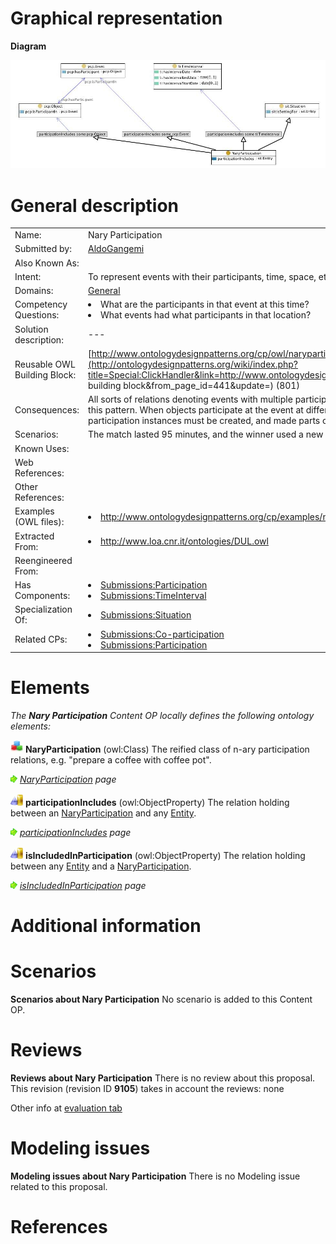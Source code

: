 #  Graphical representation


__Diagram__




[![Image:naryparticipation.jpg](./Naryparticipation.jpg)](../Image/Naryparticipation.jpg.md "Image:naryparticipation.jpg")




#  General description




|  |  |
| --- | --- |
|  Name: |  Nary Participation |
|  Submitted by: | [AldoGangemi](../User/AldoGangemi.md "User:AldoGangemi") |
|  Also Known As: |  |
|  Intent: |  To represent events with their participants, time, space, etc. |
|  Domains: | [General](../Community/General.md "Community:General") |
|  Competency Questions: | <li> What are the participants in that event at this time?</li><li> What events had what participants in that location?</li> |
|  Solution description: |  --- |
|  Reusable OWL Building Block: | [http://www.ontologydesignpatterns.org/cp/owl/naryparticipation.owl](http://ontologydesignpatterns.org/wiki/index.php?title=Special:ClickHandler&link=http://www.ontologydesignpatterns.org/cp/owl/naryparticipation.owl&message=OWL building block&from_page_id=441&update=) (801) |
|  Consequences: |  All sorts of relations denoting events with multiple participants, space-time indexing, etc. can be represented with this pattern. When objects participate at the event at different times or with different parts, more elementary nary-participation instances must be created, and made parts of the main one. |
|  Scenarios: |  The match lasted 95 minutes, and the winner used a new nano-carbon racquet. |
|  Known Uses: |  |
|  Web References: |  |
|  Other References: |  |
|  Examples (OWL files): | <li><a class="external free" href="http://www.ontologydesignpatterns.org/cp/examples/naryparticipation/naryparticipationex.owl" rel="nofollow" title="http://www.ontologydesignpatterns.org/cp/examples/naryparticipation/naryparticipationex.owl">http://www.ontologydesignpatterns.org/cp/examples/naryparticipation/naryparticipationex.owl</a></li> |
|  Extracted From: | <li><a class="external free" href="http://www.loa.cnr.it/ontologies/DUL.owl" rel="nofollow" title="http://www.loa.cnr.it/ontologies/DUL.owl">http://www.loa.cnr.it/ontologies/DUL.owl</a></li> |
|  Reengineered From: |  |
|  Has Components: | <li><a href="../Participation/Participation.md" title="Submissions:Participation">Submissions:Participation</a></li><li><a href="../SmartHome_TimeInterval/SmartHome_TimeInterval.md" title="Submissions:TimeInterval">Submissions:TimeInterval</a></li> |
|  Specialization Of: | <li><a href="../Situation/Situation.md" title="Submissions:Situation">Submissions:Situation</a></li> |
|  Related CPs: | <li><a href="../Co-participation/Co-participation.md" title="Submissions:Co-participation">Submissions:Co-participation</a></li><li><a href="../Participation/Participation.md" title="Submissions:Participation">Submissions:Participation</a></li> |


  




#  Elements


_The __Nary Participation__ Content OP locally defines the following ontology elements:_




[![Class](./20px-Class.gif)](../Image/Class.gif.md "Class") __NaryParticipation__ (owl:Class) The reified class of n-ary participation relations, e.g. "prepare a coffee with coffee pot". 



 [![](./11px-ArrowRight.gif)](../Image/ArrowRight.gif.md "ArrowRight.gif") _[NaryParticipation](./Nary_Participation/NaryParticipation.md "Submissions:Nary Participation/NaryParticipation") page_

[![ObjectProperty](./20px-ObjectProperty.gif)](../Image/ObjectProperty.gif.md "ObjectProperty") __participationIncludes__ (owl:ObjectProperty) The relation holding between an  [NaryParticipation](./Nary_Participation/NaryParticipation.md "Submissions:Nary Participation/NaryParticipation") and any  [Entity](../CollectionEntity/CollectionEntity.md "Submissions:Situation/Entity"). 



 [![](./11px-ArrowRight.gif)](../Image/ArrowRight.gif.md "ArrowRight.gif") _[participationIncludes](./Nary_Participation/participationIncludes.md "Submissions:Nary Participation/participationIncludes") page_

[![ObjectProperty](./20px-ObjectProperty.gif)](../Image/ObjectProperty.gif.md "ObjectProperty") __isIncludedInParticipation__ (owl:ObjectProperty) The relation holding between any  [Entity](../CollectionEntity/CollectionEntity.md "Submissions:Situation/Entity") and a  [NaryParticipation](./Nary_Participation/NaryParticipation.md "Submissions:Nary Participation/NaryParticipation"). 



 [![](./11px-ArrowRight.gif)](../Image/ArrowRight.gif.md "ArrowRight.gif") _[isIncludedInParticipation](./Nary_Participation/isIncludedInParticipation.md "Submissions:Nary Participation/isIncludedInParticipation") page_
#  Additional information


#  Scenarios



__Scenarios about Nary Participation__
No scenario is added to this Content OP.




#  Reviews



__Reviews about Nary Participation__
There is no review about this proposal.
This revision (revision ID __9105__) takes in account the reviews: none


Other info at [evaluation tab](http://ontologydesignpatterns.org/wiki/index.php?title=Submissions:Nary_Participation&action=evaluation "http://ontologydesignpatterns.org/wiki/index.php?title=Submissions:Nary_Participation&action=evaluation")




  




#  Modeling issues



__Modeling issues about Nary Participation__
There is no Modeling issue related to this proposal.




  




#  References